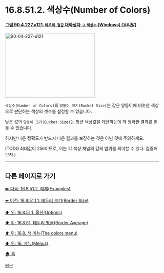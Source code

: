 # 16.8.51.2. 색상수(Number of Colors)

<a id="90-04-227-a121"></a>

#### [그림 90.4.227.a121. `테두리 평균` 대화상자 → `색상수` (Windows) (우리말)](./90-04-0227-border_average.md#90-04-227-a121)
<img width="293" height="213" alt="90-04-227-a121" src="https://github.com/user-attachments/assets/7c53eb06-512e-4798-8678-6136f8870513" />

`색상수(Number of Colors)`의 `양동이 크기(Bucket Size)`는 같은 양동이에 비슷한 색상으로 판단하는 색상의 갯수를 설정할 수 있습니다.

낮은 값의 `양동이 크기(Bucket Size)`는 평균 색상값을 계산하는데 더 정확한 결과를 얻을 수 있습니다.

하지만 나은 정확도가 반드시 나은 결과를 보장하는 것은 아닌 것에 주의하세요.

(TODO 최대값이 256이므로, 이는 각 색상 채널의 값의 범위를 의미할 수 있다. 검증해보자.)

***

## 다른 페이지로 가기

[➡️ 다음: 16.8.51.2. 예제(Examples)](./16-08-51-02-example.md)

[⬅️ 이전: 16.8.51.1.1. 테두리 크기(Border Size)](./16-08-51-01-01-border_size.md)

[⬆️ 위: 16.8.51.1. 옵션(Options)](./16-08-51-01-00-options.md)

[⬆️ 위: 16.8.51. 테두리 평균(Border Average)](./16-08-51-00-border-average.md)

[⬆️ 위: 16.8. 색 메뉴(The colors menu)](./16-08-00-the-colors-menu.md)

[⬆️ 위: 16. 메뉴(Menus)](./16-00-menus.md)

[🏠 홈](./00-home.md)

[원문](https://docs.gimp.org/2.10/ko/plug-in-borderaverage.html#idm33923)
